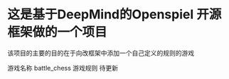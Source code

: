 # 这是基于DeepMind的Openspiel 开源框架做的一个项目

该项目的主要的目的在于向改框架中添加一个自己定义的规则的游戏

游戏名称 battle_chess
游戏规则
  待更新
  